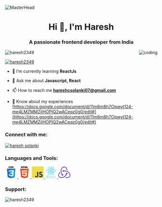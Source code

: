 ![MasterHead](https://www.uplers.com/wp-content/uploads/2020/05/Essential-Skills-to-look-for-when-you-Hire-Front-end-Developers-891x505.jpg)
<h1 align="center">Hi 👋, I'm Haresh</h1>
<h3 align="center">A passionate frontend developer from India</h3>
<img align="right" width:"400" alt="coding" src="https://cdn.dribbble.com/users/1162077/screenshots/3848914/programmer.gif"/>

<p align="left"> <img src="https://komarev.com/ghpvc/?username=haresh2349&label=Profile%20views&color=0e75b6&style=flat" alt="haresh2349" /> </p>

<p align="left"> <a href="https://github.com/ryo-ma/github-profile-trophy"><img src="https://github-profile-trophy.vercel.app/?username=haresh2349" alt="haresh2349" /></a> </p>

- 🌱 I’m currently learning **ReactJs**

- 💬 Ask me about **Javascript, React**

- 📫 How to reach me **hareshcsolanki07@gmail.com**

- 📄 Know about my experiences [https://docs.google.com/document/d/11m6m8h7Oipeyt124-me4LMZMMZiIHOPIQ2wACeqz0g0/edit#](https://docs.google.com/document/d/11m6m8h7Oipeyt124-me4LMZMMZiIHOPIQ2wACeqz0g0/edit#)

<h3 align="left">Connect with me:</h3>
<p align="left">
<a href="https://linkedin.com/in/haresh solanki" target="blank"><img align="center" src="https://raw.githubusercontent.com/rahuldkjain/github-profile-readme-generator/master/src/images/icons/Social/linked-in-alt.svg" alt="haresh solanki" height="30" width="40" /></a>
</p>

<h3 align="left">Languages and Tools:</h3>
<p align="left"> <a href="https://www.w3schools.com/css/" target="_blank" rel="noreferrer"> <img src="https://raw.githubusercontent.com/devicons/devicon/master/icons/css3/css3-original-wordmark.svg" alt="css3" width="40" height="40"/> </a> <a href="https://www.w3.org/html/" target="_blank" rel="noreferrer"> <img src="https://raw.githubusercontent.com/devicons/devicon/master/icons/html5/html5-original-wordmark.svg" alt="html5" width="40" height="40"/> </a> <a href="https://developer.mozilla.org/en-US/docs/Web/JavaScript" target="_blank" rel="noreferrer"> <img src="https://raw.githubusercontent.com/devicons/devicon/master/icons/javascript/javascript-original.svg" alt="javascript" width="40" height="40"/> </a> <a href="https://reactjs.org/" target="_blank" rel="noreferrer"> <img src="https://raw.githubusercontent.com/devicons/devicon/master/icons/react/react-original-wordmark.svg" alt="react" width="40" height="40"/> </a> <a href="https://redux.js.org" target="_blank" rel="noreferrer"> <img src="https://raw.githubusercontent.com/devicons/devicon/master/icons/redux/redux-original.svg" alt="redux" width="40" height="40"/> </a> </p>

<h3 align="left">Support:</h3>
<p><a href="https://www.buymeacoffee.com/haresh2349"> <img align="left" src="https://cdn.buymeacoffee.com/buttons/v2/default-yellow.png" height="50" width="210" alt="haresh2349" /></a></p><br><br>
